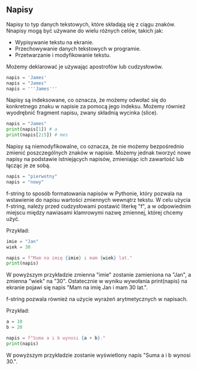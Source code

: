 ## Napisy

Napisy to typ danych tekstowych, które składają się z ciągu znaków. Nnapisy mogą być używane do wielu różnych celów, takich jak:

* Wypisywanie tekstu na ekranie.
* Przechowywanie danych tekstowych w programie.
* Przetwarzanie i modyfikowanie tekstu.

Możemy deklarować je używając apostrofów lub cudzysłowów. 

```python
napis = 'James' 
napis = "James" 
napis = '''James''' 
```

Napisy są indeksowane, co oznacza, że możemy odwołać się do konkretnego znaku w napisie za pomocą jego indeksu. Możemy również wyodrębnić fragment napisu, zwany składnią wycinka (slice).

```python
napis = "James" 
print(napis[1]) # a
print(napis[2:5]) # mes
```

Napisy są niemodyfikowalne, co oznacza, że nie możemy bezpośrednio zmienić poszczególnych znaków w napisie. Możemy jednak tworzyć nowe napisy na podstawie istniejących napisów, zmieniając ich zawartość lub łącząc je ze sobą.

```python
napis = "pierwotny"
napis = "nowy"
 ```
   
f-string to sposób formatowania napisów w Pythonie, który pozwala na wstawienie do napisu wartości zmiennych wewnątrz tekstu. W celu użycia f-string, należy przed cudzysłowami postawić literkę "f", a w odpowiednim miejscu między nawiasami klamrowymi nazwę zmiennej, której chcemy użyć.

Przykład:

```python
imie = "Jan"
wiek = 30

napis = f"Mam na imię {imie} i mam {wiek} lat."
print(napis)
```

W powyższym przykładzie zmienna "imie" zostanie zamieniona na "Jan", a zmienna "wiek" na "30". Ostatecznie w wyniku wywołania print(napis) na ekranie pojawi się napis "Mam na imię Jan i mam 30 lat.".

f-string pozwala również na użycie wyrażeń arytmetycznych w napisach.

Przykład:

```python
a = 10
b = 20

napis = f"Suma a i b wynosi {a + b}."
print(napis)
```

W powyższym przykładzie zostanie wyświetlony napis "Suma a i b wynosi 30.".